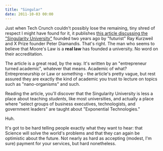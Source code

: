 ```yaml
---
title: "Singular"
date: 2011-10-03 00:00
---
```


<p>Just when Tech Crunch couldn't possibly lose the remaining, tiny shred of respect I might have found for it, it publishes <a href="http://techcrunch.com/2010/12/12/maybe-there-is-hope-for-silicon-valley-and-the-world-after-all/" target="_blank">this article discussing the "Singularity University"</a> founded two years ago by "futurist" Ray Kurzweil and X Prize founder Peter Diamandis.
That's right. The man who seems to believe that Moore's Law is a <strong>real law</strong> has founded a university. No word on their accreditation.</p>

<p>The article is a great read, by the way. It's written by an "entrepreneur turned academic", whatever that means. Academic of what? Entrepreneurship or Law or something - the article's pretty vague, but rest assured they are exactly the kind of academic you trust to lecture on topics such as "nano-organisms" and such.</p>

<p>Reading the article, you'll discover that the Singularity University is less a place about teaching <em>students</em>, like most universities, and actually a place where "select groups of business executives, technologists, and government leaders" are taught about "Exponential Technologies."</p>

<p>Huh.</p>

<p>It's got to be hard telling people exactly what they want to hear: that Science will solve the world's problems and that they can again be optimistic about the future. Not nearly as hard as accepting (modest, I'm sure) payment for your services, but hard nonetheless.</p>

<!-- more -->

